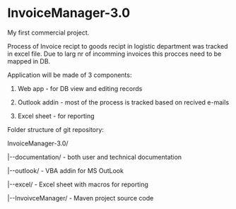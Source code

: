 # InvoiceManager-3.0

My first commercial project.

Process of Invoice recipt to goods recipt in logistic department was tracked in excel file. Due to larg nr of incomming invoices this procces need to be mapped in DB.

Application will be made of 3 components:

1. Web app - for DB view and editing records

2. Outlook addin - most of the process is tracked based on recived e-mails

3. Excel sheet - for reporting

Folder structure of git repository:

InvoiceManager-3.0/

  |--documentation/       - both user and technical documentation     
  
  |--outlook/             - VBA addin for MS OutLook
  
  |--excel/               - Excel sheet with macros for reporting
  
  |--InvoivceManager/     - Maven project source code
  
